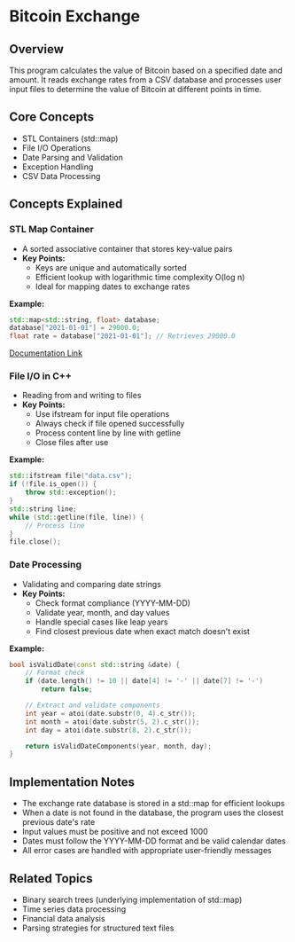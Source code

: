 # Bitcoin Exchange

## Overview
This program calculates the value of Bitcoin based on a specified date and amount. It reads exchange rates from a CSV database and processes user input files to determine the value of Bitcoin at different points in time.

## Core Concepts
- STL Containers (std::map)
- File I/O Operations
- Date Parsing and Validation
- Exception Handling
- CSV Data Processing

## Concepts Explained

### STL Map Container
- A sorted associative container that stores key-value pairs
- **Key Points:**
  - Keys are unique and automatically sorted
  - Efficient lookup with logarithmic time complexity O(log n)
  - Ideal for mapping dates to exchange rates

**Example:**
```cpp
std::map<std::string, float> database;
database["2021-01-01"] = 29000.0;
float rate = database["2021-01-01"]; // Retrieves 29000.0
```

[Documentation Link](https://en.cppreference.com/w/cpp/container/map)

### File I/O in C++
- Reading from and writing to files
- **Key Points:**
  - Use ifstream for input file operations
  - Always check if file opened successfully
  - Process content line by line with getline
  - Close files after use

**Example:**
```cpp
std::ifstream file("data.csv");
if (!file.is_open()) {
    throw std::exception();
}
std::string line;
while (std::getline(file, line)) {
    // Process line
}
file.close();
```

### Date Processing
- Validating and comparing date strings
- **Key Points:**
  - Check format compliance (YYYY-MM-DD)
  - Validate year, month, and day values
  - Handle special cases like leap years
  - Find closest previous date when exact match doesn't exist

**Example:**
```cpp
bool isValidDate(const std::string &date) {
    // Format check
    if (date.length() != 10 || date[4] != '-' || date[7] != '-')
        return false;

    // Extract and validate components
    int year = atoi(date.substr(0, 4).c_str());
    int month = atoi(date.substr(5, 2).c_str());
    int day = atoi(date.substr(8, 2).c_str());

    return isValidDateComponents(year, month, day);
}
```

## Implementation Notes
- The exchange rate database is stored in a std::map for efficient lookups
- When a date is not found in the database, the program uses the closest previous date's rate
- Input values must be positive and not exceed 1000
- Dates must follow the YYYY-MM-DD format and be valid calendar dates
- All error cases are handled with appropriate user-friendly messages

## Related Topics
- Binary search trees (underlying implementation of std::map)
- Time series data processing
- Financial data analysis
- Parsing strategies for structured text files